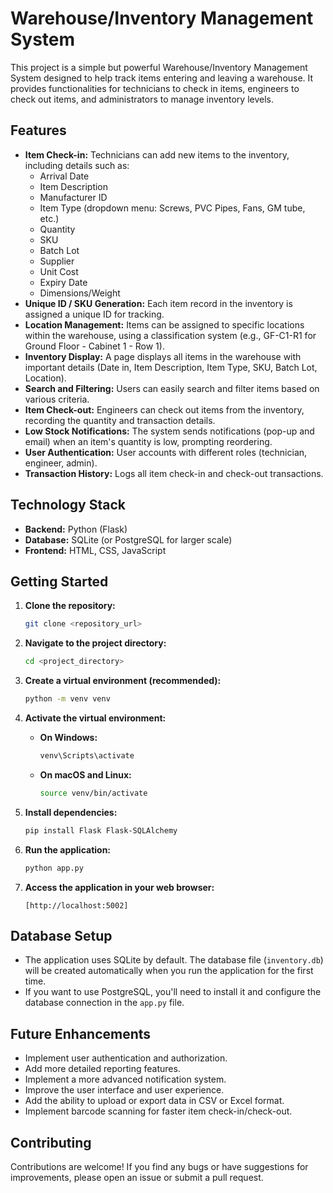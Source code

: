 # Warehouse/Inventory Management System

This project is a simple but powerful Warehouse/Inventory Management System designed to help track items entering and leaving a warehouse. It provides functionalities for technicians to check in items, engineers to check out items, and administrators to manage inventory levels.

## Features

* **Item Check-in:** Technicians can add new items to the inventory, including details such as:
    * Arrival Date
    * Item Description
    * Manufacturer ID
    * Item Type (dropdown menu: Screws, PVC Pipes, Fans, GM tube, etc.)
    * Quantity
    * SKU
    * Batch Lot
    * Supplier
    * Unit Cost
    * Expiry Date
    * Dimensions/Weight
* **Unique ID / SKU Generation:** Each item record in the inventory is assigned a unique ID for tracking.
* **Location Management:** Items can be assigned to specific locations within the warehouse, using a classification system (e.g., GF-C1-R1 for Ground Floor - Cabinet 1 - Row 1).
* **Inventory Display:** A page displays all items in the warehouse with important details (Date in, Item Description, Item Type, SKU, Batch Lot, Location).
* **Search and Filtering:** Users can easily search and filter items based on various criteria.
* **Item Check-out:** Engineers can check out items from the inventory, recording the quantity and transaction details.
* **Low Stock Notifications:** The system sends notifications (pop-up and email) when an item's quantity is low, prompting reordering.
* **User Authentication:** User accounts with different roles (technician, engineer, admin).
* **Transaction History:** Logs all item check-in and check-out transactions.

## Technology Stack

* **Backend:** Python (Flask)
* **Database:** SQLite (or PostgreSQL for larger scale)
* **Frontend:** HTML, CSS, JavaScript

## Getting Started

1.  **Clone the repository:**

    ```bash
    git clone <repository_url>
    ```

2.  **Navigate to the project directory:**

    ```bash
    cd <project_directory>
    ```

3.  **Create a virtual environment (recommended):**

    ```bash
    python -m venv venv
    ```

4.  **Activate the virtual environment:**

    * **On Windows:**

        ```bash
        venv\Scripts\activate
        ```

    * **On macOS and Linux:**

        ```bash
        source venv/bin/activate
        ```

5.  **Install dependencies:**

    ```bash
    pip install Flask Flask-SQLAlchemy
    ```

6.  **Run the application:**

    ```bash
    python app.py
    ```

7.  **Access the application in your web browser:**

    ```
    [http://localhost:5002]
    ```

## Database Setup

* The application uses SQLite by default. The database file (`inventory.db`) will be created automatically when you run the application for the first time.
* If you want to use PostgreSQL, you'll need to install it and configure the database connection in the `app.py` file.

## Future Enhancements

* Implement user authentication and authorization.
* Add more detailed reporting features.
* Implement a more advanced notification system.
* Improve the user interface and user experience.
* Add the ability to upload or export data in CSV or Excel format.
* Implement barcode scanning for faster item check-in/check-out.

## Contributing

Contributions are welcome! If you find any bugs or have suggestions for improvements, please open an issue or submit a pull request.